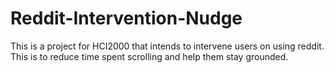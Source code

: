 # Reddit-Intervention-Nudge
 This is a project for HCI2000 that intends to intervene users on using reddit. This is to reduce time spent scrolling and help them stay grounded.
